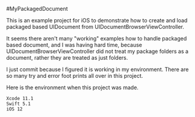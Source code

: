 #MyPackagedDocument

This is an example project for iOS to demonstrate how to create and load packaged based UIDocument from UIDocumentBrowserViewController.

It seems there aren't many "working" examples how to handle packaged based document, and I was having hard time, because UIDocumentBrowserViewController did not treat my package folders as a document, rather they are treated as just folders.

I just commit because I figured it is working in my environment.  There are so many try and error foot prints all over in this project.

Here is the environment when this project was made.

```
Xcode 11.1
Swift 5.1
iOS 12
```
